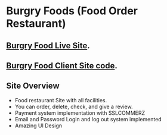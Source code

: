 # Burgry Foods (Food Order Restaurant)

 ## [Burgry Food Live Site](https://burgry-food.web.app/).
 ## [Burgry Food Client Site code](https://github.com/nirub-khan/burgry-foods).

## Site Overview
* Food restaurant Site with all facilities.
* You can order, delete, check, and give a review.
* Payment system  implementation with SSLCOMMERZ
* Email and Password Login and log out system implemented
* Amazing UI Design


